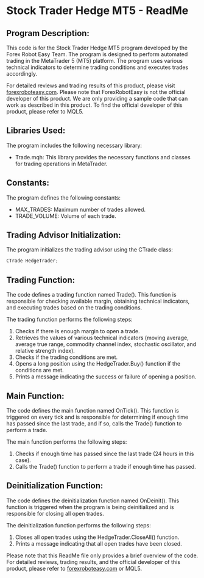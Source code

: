 # Stock Trader Hedge MT5 - ReadMe

## Program Description:

This code is for the Stock Trader Hedge MT5 program developed by the Forex Robot Easy Team. The program is designed to perform automated trading in the MetaTrader 5 (MT5) platform. The program uses various technical indicators to determine trading conditions and executes trades accordingly.

For detailed reviews and trading results of this product, please visit [forexroboteasy.com](https://forexroboteasy.com/forex-robot-review/stock-trader-hedge-mt5-unbiased-review-and-live-results/). Please note that ForexRobotEasy is not the official developer of this product. We are only providing a sample code that can work as described in this product. To find the official developer of this product, please refer to MQL5.

## Libraries Used:

The program includes the following necessary library:

- Trade.mqh: This library provides the necessary functions and classes for trading operations in MetaTrader.

## Constants:

The program defines the following constants:

- MAX_TRADES: Maximum number of trades allowed.
- TRADE_VOLUME: Volume of each trade.

## Trading Advisor Initialization:

The program initializes the trading advisor using the CTrade class:

```cpp
CTrade HedgeTrader;
```

## Trading Function:

The code defines a trading function named Trade(). This function is responsible for checking available margin, obtaining technical indicators, and executing trades based on the trading conditions.

The trading function performs the following steps:

1. Checks if there is enough margin to open a trade.
2. Retrieves the values of various technical indicators (moving average, average true range, commodity channel index, stochastic oscillator, and relative strength index).
3. Checks if the trading conditions are met.
4. Opens a long position using the HedgeTrader.Buy() function if the conditions are met.
5. Prints a message indicating the success or failure of opening a position.

## Main Function:

The code defines the main function named OnTick(). This function is triggered on every tick and is responsible for determining if enough time has passed since the last trade, and if so, calls the Trade() function to perform a trade.

The main function performs the following steps:

1. Checks if enough time has passed since the last trade (24 hours in this case).
2. Calls the Trade() function to perform a trade if enough time has passed.

## Deinitialization Function:

The code defines the deinitialization function named OnDeinit(). This function is triggered when the program is being deinitialized and is responsible for closing all open trades.

The deinitialization function performs the following steps:

1. Closes all open trades using the HedgeTrader.CloseAll() function.
2. Prints a message indicating that all open trades have been closed.

Please note that this ReadMe file only provides a brief overview of the code. For detailed reviews, trading results, and the official developer of this product, please refer to [forexroboteasy.com](https://forexroboteasy.com/forex-robot-review/stock-trader-hedge-mt5-unbiased-review-and-live-results/) or MQL5.
